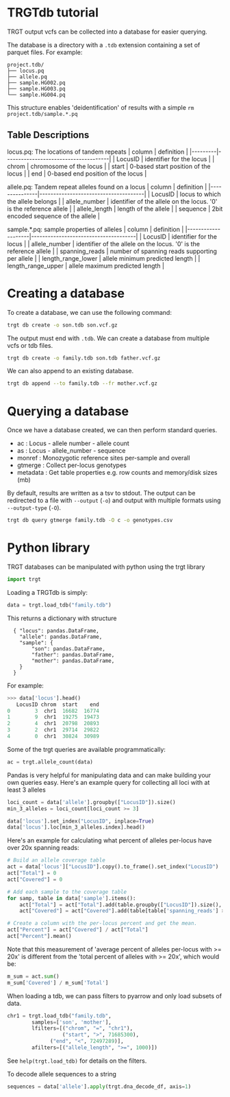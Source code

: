 TRGTdb tutorial
===============
TRGT output vcfs can be collected into a database for easier querying.

The database is a directory with a `.tdb` extension containing a set of parquet files. For example:
```
project.tdb/
├── locus.pq
├── allele.pq
├── sample.HG002.pq
├── sample.HG003.pq
└── sample.HG004.pq
```
This structure enables 'deidentification' of results with a simple `rm project.tdb/sample.*.pq`

Table Descriptions
-------------------
locus.pq: The locations of tandem repeats
| column  | definition                           |
|---------|--------------------------------------|
| LocusID | identifier for the locus             |
| chrom   | chromosome of the locus              |
| start   | 0-based start position of the locus  |
| end     | 0-based end position of the locus    |

allele.pq: Tandem repeat alleles found on a locus
| column        | definition                           |
|---------------|--------------------------------------|
| LocusID       | locus to which the allele belongs    |
| allele_number | identifier of the allele on the locus. '0' is the reference allele |
| allele_length | length of the allele                 |
| sequence      | 2bit encoded sequence of the allele  |

sample.\*.pq: sample properties of alleles
| column             | definition                           |
|--------------------|--------------------------------------|
| LocusID            | identifier for the locus             |
| allele_number      | identifier of the allele on the locus. '0' is the reference allele |
| spanning_reads     | number of spanning reads supporting per allele |
| length_range_lower | allele minimum predicted length      |
| length_range_upper | allele maximum predicted length      |


Creating a database
===================
To create a database, we can use the following command:

```bash
trgt db create -o son.tdb son.vcf.gz
```

The output must end with `.tdb`. We can create a database from multiple vcfs or tdb files.
```bash
trgt db create -o family.tdb son.tdb father.vcf.gz
```

We can also append to an existing database.
```bash
trgt db append --to family.tdb --fr mother.vcf.gz
```

Querying a database
===================
Once we have a database created, we can then perform standard queries. 
- ac       : Locus - allele number - allele count
- as       : Locus - allele_number - sequence
- monref   : Monozygotic reference sites per-sample and overall
- gtmerge  : Collect per-locus genotypes
- metadata : Get table properties e.g. row counts and memory/disk sizes (mb)

By default, results are written as a tsv to stdout. The output can be redirected to a file with `--output` (`-o`) and output with multiple formats using `--output-type` (`-O`).
```bash
trgt db query gtmerge family.tdb -O c -o genotypes.csv
```

Python library
==============

TRGT databases can be manipulated with python using the trgt library
```python
import trgt
```

Loading a TRGTdb is simply:
```python
data = trgt.load_tdb("family.tdb")
```

This returns a dictionary with structure
```
  { "locus": pandas.DataFrame,
    "allele": pandas.DataFrame,
    "sample": {
    	"son": pandas.DataFrame, 
    	"father": pandas.DataFrame, 
    	"mother": pandas.DataFrame, 
    }
  }
```

For example:
```python
>>> data['locus'].head()
   LocusID chrom  start    end
0        3  chr1  16682  16774
1        9  chr1  19275  19473
2        4  chr1  20798  20893
3        2  chr1  29714  29822
4        0  chr1  30824  30989
```

Some of the trgt queries are available programmatically:
```python
ac = trgt.allele_count(data)
```

Pandas is very helpful for manipulating data and can make building your own queries easy.
Here's an example query for collecting all loci with at least 3 alleles
```python
loci_count = data['allele'].groupby(["LocusID"]).size()
min_3_alleles = loci_count[loci_count >= 3]

data['locus'].set_index("LocusID", inplace=True)
data['locus'].loc[min_3_alleles.index].head()
```

Here's an example for calculating what percent of alleles per-locus have over 20x spanning reads:
```python
# Build an allele coverage table
act = data['locus']["LocusID"].copy().to_frame().set_index("LocusID")
act["Total"] = 0
act["Covered"] = 0

# Add each sample to the coverage table
for samp, table in data['sample'].items():
    act["Total"] = act["Total"].add(table.groupby(["LocusID"]).size(), fill_value=0)
    act["Covered"] = act["Covered"].add(table[table['spanning_reads'] >= 20].groupby("LocusID").size(), fill_value=0)

# Create a column with the per-locus percent and get the mean.
act["Percent"] = act["Covered"] / act["Total"]
act["Percent"].mean()
```

Note that this measurement of 'average percent of alleles per-locus with >= 20x' is different from the 'total percent of alleles with >= 20x', which would be:
```python
m_sum = act.sum()
m_sum['Covered'] / m_sum['Total']
```

When loading a tdb, we can pass filters to pyarrow and only load subsets of data.
```python
chr1 = trgt.load_tdb("family.tdb",
		samples=['son', 'mother'],
		lfilters=[("chrom", "=", "chr1"), 
		          ("start", ">", 71685300),
			  ("end", "<", 72497289)],
		afilters=[("allele_length", ">=", 1000)])
```
See `help(trgt.load_tdb)` for details on the filters.

To decode allele sequences to a string
```python
sequences = data['allele'].apply(trgt.dna_decode_df, axis=1)
```
